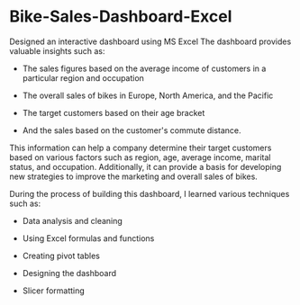# Bike-Sales-Dashboard-Excel
Designed an interactive dashboard using MS Excel
The dashboard provides valuable insights such as:

- The sales figures based on the average income of customers in a particular region and occupation

- The overall sales of bikes in Europe, North America, and the Pacific

- The target customers based on their age bracket

- And the sales based on the customer's commute distance.

This information can help a company determine their target customers based on various factors such as region, age, average income, marital status, and occupation. Additionally, it can provide a basis for developing new strategies to improve the marketing and overall sales of bikes.

During the process of building this dashboard, I learned various techniques such as:

- Data analysis and cleaning

- Using Excel formulas and functions

- Creating pivot tables

- Designing the dashboard

- Slicer formatting
